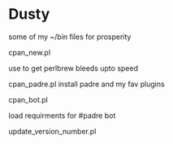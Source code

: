 Dusty
=====

some of my ~/bin files for prosperity


cpan_new.pl 

use to get perlbrew bleeds upto speed


cpan_padre.pl
install padre and my fav plugins

cpan_bot.pl 

load requirments for #padre bot


update_version_number.pl

